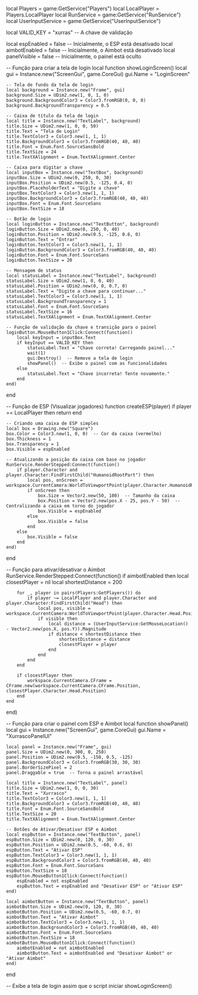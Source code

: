 local Players = game:GetService("Players")
local LocalPlayer = Players.LocalPlayer
local RunService = game:GetService("RunService")
local UserInputService = game:GetService("UserInputService")

local VALID_KEY = "xurras"  -- A chave de validação

local espEnabled = false  -- Inicialmente, o ESP está desativado
local aimbotEnabled = false  -- Inicialmente, o Aimbot está desativado
local panelVisible = false  -- Inicialmente, o painel está oculto

-- Função para criar a tela de login
local function showLoginScreen()
    local gui = Instance.new("ScreenGui", game.CoreGui)
    gui.Name = "LoginScreen"

    -- Tela de fundo da tela de login
    local background = Instance.new("Frame", gui)
    background.Size = UDim2.new(1, 0, 1, 0)
    background.BackgroundColor3 = Color3.fromRGB(0, 0, 0)
    background.BackgroundTransparency = 0.5

    -- Caixa de título da tela de login
    local title = Instance.new("TextLabel", background)
    title.Size = UDim2.new(1, 0, 0, 50)
    title.Text = "Tela de Login"
    title.TextColor3 = Color3.new(1, 1, 1)
    title.BackgroundColor3 = Color3.fromRGB(40, 40, 40)
    title.Font = Enum.Font.SourceSansBold
    title.TextSize = 24
    title.TextXAlignment = Enum.TextXAlignment.Center

    -- Caixa para digitar a chave
    local inputBox = Instance.new("TextBox", background)
    inputBox.Size = UDim2.new(0, 250, 0, 30)
    inputBox.Position = UDim2.new(0.5, -125, 0.4, 0)
    inputBox.PlaceholderText = "Digite a chave"
    inputBox.TextColor3 = Color3.new(1, 1, 1)
    inputBox.BackgroundColor3 = Color3.fromRGB(40, 40, 40)
    inputBox.Font = Enum.Font.SourceSans
    inputBox.TextSize = 18

    -- Botão de login
    local loginButton = Instance.new("TextButton", background)
    loginButton.Size = UDim2.new(0, 250, 0, 40)
    loginButton.Position = UDim2.new(0.5, -125, 0.6, 0)
    loginButton.Text = "Entrar"
    loginButton.TextColor3 = Color3.new(1, 1, 1)
    loginButton.BackgroundColor3 = Color3.fromRGB(40, 40, 40)
    loginButton.Font = Enum.Font.SourceSans
    loginButton.TextSize = 20

    -- Mensagem de status
    local statusLabel = Instance.new("TextLabel", background)
    statusLabel.Size = UDim2.new(1, 0, 0, 40)
    statusLabel.Position = UDim2.new(0, 0, 0.7, 0)
    statusLabel.Text = "Digite a chave para continuar..."
    statusLabel.TextColor3 = Color3.new(1, 1, 1)
    statusLabel.BackgroundTransparency = 1
    statusLabel.Font = Enum.Font.SourceSans
    statusLabel.TextSize = 16
    statusLabel.TextXAlignment = Enum.TextXAlignment.Center

    -- Função de validação da chave e transição para o painel
    loginButton.MouseButton1Click:Connect(function()
        local keyInput = inputBox.Text
        if keyInput == VALID_KEY then
            statusLabel.Text = "Chave correta! Carregando painel..."
            wait(1)
            gui:Destroy()  -- Remove a tela de login
            showPanel()  -- Exibe o painel com as funcionalidades
        else
            statusLabel.Text = "Chave incorreta! Tente novamente."
        end
    end)
end

-- Função de ESP (Visualizar jogadores)
function createESP(player)
    if player == LocalPlayer then return end

    -- Criando uma caixa de ESP simples
    local box = Drawing.new("Square")
    box.Color = Color3.new(1, 0, 0)  -- Cor da caixa (vermelho)
    box.Thickness = 1
    box.Transparency = 1
    box.Visible = espEnabled

    -- Atualizando a posição da caixa com base no jogador
    RunService.RenderStepped:Connect(function()
        if player.Character and player.Character:FindFirstChild("HumanoidRootPart") then
            local pos, onScreen = workspace.CurrentCamera:WorldToViewportPoint(player.Character.HumanoidRootPart.Position)
            if onScreen then
                box.Size = Vector2.new(50, 100)  -- Tamanho da caixa
                box.Position = Vector2.new(pos.X - 25, pos.Y - 50)  -- Centralizando a caixa em torno do jogador
                box.Visible = espEnabled
            else
                box.Visible = false
            end
        else
            box.Visible = false
        end
    end)
end

-- Função para ativar/desativar o Aimbot
RunService.RenderStepped:Connect(function()
    if aimbotEnabled then
        local closestPlayer = nil
        local shortestDistance = 200

        for _, player in pairs(Players:GetPlayers()) do
            if player ~= LocalPlayer and player.Character and player.Character:FindFirstChild("Head") then
                local pos, visible = workspace.CurrentCamera:WorldToViewportPoint(player.Character.Head.Position)
                if visible then
                    local distance = (UserInputService:GetMouseLocation() - Vector2.new(pos.X, pos.Y)).Magnitude
                    if distance < shortestDistance then
                        shortestDistance = distance
                        closestPlayer = player
                    end
                end
            end
        end

        if closestPlayer then
            workspace.CurrentCamera.CFrame = CFrame.new(workspace.CurrentCamera.CFrame.Position, closestPlayer.Character.Head.Position)
        end
    end
end)

-- Função para criar o painel com ESP e Aimbot
local function showPanel()
    local gui = Instance.new("ScreenGui", game.CoreGui)
    gui.Name = "XurrascoPanelUI"

    local panel = Instance.new("Frame", gui)
    panel.Size = UDim2.new(0, 300, 0, 250)
    panel.Position = UDim2.new(0.5, -150, 0.5, -125)
    panel.BackgroundColor3 = Color3.fromRGB(30, 30, 30)
    panel.BorderSizePixel = 2
    panel.Draggable = true  -- Torna o painel arrastável

    local title = Instance.new("TextLabel", panel)
    title.Size = UDim2.new(1, 0, 0, 30)
    title.Text = "Xurrasco"
    title.TextColor3 = Color3.new(1, 1, 1)
    title.BackgroundColor3 = Color3.fromRGB(40, 40, 40)
    title.Font = Enum.Font.SourceSansBold
    title.TextSize = 20
    title.TextXAlignment = Enum.TextXAlignment.Center

    -- Botões de Ativar/Desativar ESP e Aimbot
    local espButton = Instance.new("TextButton", panel)
    espButton.Size = UDim2.new(0, 120, 0, 30)
    espButton.Position = UDim2.new(0.5, -60, 0.6, 0)
    espButton.Text = "Ativar ESP"
    espButton.TextColor3 = Color3.new(1, 1, 1)
    espButton.BackgroundColor3 = Color3.fromRGB(40, 40, 40)
    espButton.Font = Enum.Font.SourceSans
    espButton.TextSize = 18
    espButton.MouseButton1Click:Connect(function()
        espEnabled = not espEnabled
        espButton.Text = espEnabled and "Desativar ESP" or "Ativar ESP"
    end)

    local aimbotButton = Instance.new("TextButton", panel)
    aimbotButton.Size = UDim2.new(0, 120, 0, 30)
    aimbotButton.Position = UDim2.new(0.5, -60, 0.7, 0)
    aimbotButton.Text = "Ativar Aimbot"
    aimbotButton.TextColor3 = Color3.new(1, 1, 1)
    aimbotButton.BackgroundColor3 = Color3.fromRGB(40, 40, 40)
    aimbotButton.Font = Enum.Font.SourceSans
    aimbotButton.TextSize = 18
    aimbotButton.MouseButton1Click:Connect(function()
        aimbotEnabled = not aimbotEnabled
        aimbotButton.Text = aimbotEnabled and "Desativar Aimbot" or "Ativar Aimbot"
    end)
end

-- Exibe a tela de login assim que o script iniciar
showLoginScreen()
